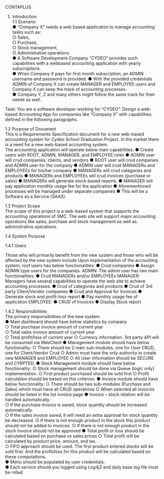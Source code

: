 CONTAPLUS

1. Introduction  
1.1 Scenario  
●	“Company X” needs a web based application to manage accounting tasks such  as:  
○ Sales,   
○ Purchase,  
○ Stock management,  
○ Administrative operations.   
●	A Software Development Company “CYDEO” provides such capabilities with a webbased accounting application with yearly subscriptions.   
●	When Company X pays for first month subscription, an ADMIN username and password is provided. 
●	With the provided credentials ADMIN of Company X can create MANAGER and EMPLOYEE users and Company X can keep the track of accounting processes.  
●	Company Y, Z and many others might follow the same track for their needs as well. 
 
Task: You are a software developer working for “CYDEO”. Design a web-based Accounting App for companies like “Company X” with capabilities defined in the following paragraphs.  


1.2 Purpose of Document  
This is a Requirements Specification document for a new web-based accounting system for Cydeo School Graduation Project. In the market there is a need for a new web-based accounting system.  
The accounting application will operate below main capabilities: 
●	Create users with ROOT, ADMIN, MANAGER, and EMPLOYEE roles 
●	ADMIN user will crud companies, clients, and vendors 
●	ROOT user will crud companies and ADMIN user for the company 
●	ADMIN user will crud MANAGERs and EMPLOYEEs for his/her company 
●	MANAGERs will crud categories and products 
●	MANAGERs and EMPLOYEEs will crud invoices (purchase or sales)  ● MANAGERs will generate stock-based reports. 
●	MANAGER will pay application monthly usage fee for the application ● Aforementioned processes will be managed under separate companies  ● This will be a Software as a Service (SAAS).   

1.3 Project Scope  
The scope of this project is a web-based system that supports the accounting operations of SMC. The web site will support major accounting operations like sales, purchase and stock management as well as administrative operations.

1.4 System Purpose

1.4.1 Users

Those who will primarily benefit from the new system and those who will be affected
by
the new system include
Upon implementation of the accounting system, root users has below functionalities:
● Crud companies
● Assign ADMIN type users for the companies.
ADMIN:
The admin user has two main functionalities:
● Crud MANAGERs and/or EMPLOYEEs
MANAGER:
Managers have several capabilities to operate the web site to achieve accounting processes:
● Crud of categories and products
● Crud of 3rd party Client/Vendor companies
● Crud and Approval for Invoices
● Generate stock and profit-loss report
● Pay monthly usage fee of application
EMPLOYEE:
● CRUD of Invoices
● Display Stock report
 
 
1.4.2 Responsibilities  
The primary responsibilities of the new system:  
●	Main dashboard should have below statistics by company  
○	Total purchase invoice amount of current year  
○ Total sales invoice amount of current year   
○ Total profit/loss of current year 
○ Currency information. 3rd party API will be consumed via WebClient  ● Management module should have below functionality: 
○ There should be 2 main sub-modules, one for User CRUD, one for Client/Vendor Crud 
○ Admin must have the only authority to create new MANAGER and EMPLOYEE ○ All User information should be SECURE and CYRPTED. 
●	Stock Management module should have below functionality: 
○	Stock management should be done via Queue (logic only) implementation. 
○ First product purchased should be sold first ○ Profit calculation should be based on this criterion. 
●	Invoice module should have below functionality: 
○	There should be two sub-modules (Purchase and Sales) which must have all CRUD operations 
○ When selected all invoices should be listed in the list invoice page ● Invoice – stock relation will be handled automatically.  
○ If the purchase invoice is saved, stock quantity should be increased automatically.   
○ If the sales invoice saved, it will need an extra approval for stock quantity be decreased. 
○ If there is not enough product in the stock this product should not be added to invoices. 
○ If there is not enough product in the stock invoice should not be approved 
●	Total profit or loss should be calculated based on purchase vs sales prices ○ Total profit will be calculated by product price, amount, and tax.  
○	FIFO approach should be used. The first product entered stocks will be sold first. 
And the profit/loss for this product will be calculated based on these computations.   
●	Menu should be populated by user credentials.  
●	Each service should you logged using Log4j2 and daily base log file must be rolled